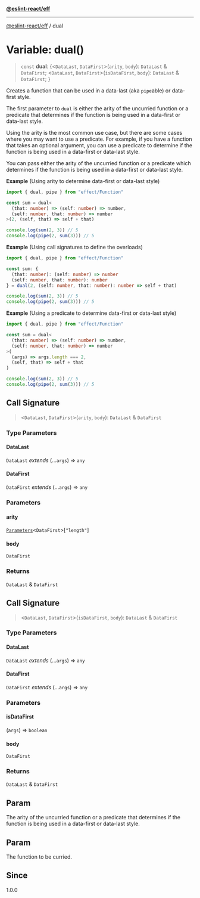 [**@eslint-react/eff**](../README.md)

***

[@eslint-react/eff](../README.md) / dual

# Variable: dual()

> `const` **dual**: \{\<`DataLast`, `DataFirst`\>(`arity`, `body`): `DataLast` & `DataFirst`; \<`DataLast`, `DataFirst`\>(`isDataFirst`, `body`): `DataLast` & `DataFirst`; \}

Creates a function that can be used in a data-last (aka `pipe`able) or
data-first style.

The first parameter to `dual` is either the arity of the uncurried function
or a predicate that determines if the function is being used in a data-first
or data-last style.

Using the arity is the most common use case, but there are some cases where
you may want to use a predicate. For example, if you have a function that
takes an optional argument, you can use a predicate to determine if the
function is being used in a data-first or data-last style.

You can pass either the arity of the uncurried function or a predicate
which determines if the function is being used in a data-first or
data-last style.

**Example** (Using arity to determine data-first or data-last style)

```ts
import { dual, pipe } from "effect/Function"

const sum = dual<
  (that: number) => (self: number) => number,
  (self: number, that: number) => number
>(2, (self, that) => self + that)

console.log(sum(2, 3)) // 5
console.log(pipe(2, sum(3))) // 5
```

**Example** (Using call signatures to define the overloads)

```ts
import { dual, pipe } from "effect/Function"

const sum: {
  (that: number): (self: number) => number
  (self: number, that: number): number
} = dual(2, (self: number, that: number): number => self + that)

console.log(sum(2, 3)) // 5
console.log(pipe(2, sum(3))) // 5
```

**Example** (Using a predicate to determine data-first or data-last style)

```ts
import { dual, pipe } from "effect/Function"

const sum = dual<
  (that: number) => (self: number) => number,
  (self: number, that: number) => number
>(
  (args) => args.length === 2,
  (self, that) => self + that
)

console.log(sum(2, 3)) // 5
console.log(pipe(2, sum(3))) // 5
```

## Call Signature

> \<`DataLast`, `DataFirst`\>(`arity`, `body`): `DataLast` & `DataFirst`

### Type Parameters

#### DataLast

`DataLast` *extends* (...`args`) => `any`

#### DataFirst

`DataFirst` *extends* (...`args`) => `any`

### Parameters

#### arity

[`Parameters`](https://www.typescriptlang.org/docs/handbook/utility-types.html#parameterstype)\<`DataFirst`\>\[`"length"`\]

#### body

`DataFirst`

### Returns

`DataLast` & `DataFirst`

## Call Signature

> \<`DataLast`, `DataFirst`\>(`isDataFirst`, `body`): `DataLast` & `DataFirst`

### Type Parameters

#### DataLast

`DataLast` *extends* (...`args`) => `any`

#### DataFirst

`DataFirst` *extends* (...`args`) => `any`

### Parameters

#### isDataFirst

(`args`) => `boolean`

#### body

`DataFirst`

### Returns

`DataLast` & `DataFirst`

## Param

The arity of the uncurried function or a predicate that determines if the function is being used in a data-first or data-last style.

## Param

The function to be curried.

## Since

1.0.0
